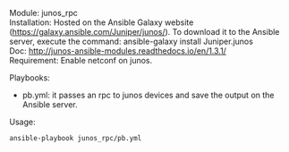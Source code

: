Module: junos_rpc  
Installation: Hosted on the Ansible Galaxy website (https://galaxy.ansible.com/Juniper/junos/). To download it to the Ansible server, execute the command: ansible-galaxy install Juniper.junos  
Doc: http://junos-ansible-modules.readthedocs.io/en/1.3.1/  
Requirement: Enable netconf on junos.  

Playbooks: 
- pb.yml: it passes an rpc to junos devices and save the output on the Ansible server.  


Usage: 
```
ansible-playbook junos_rpc/pb.yml  
```
